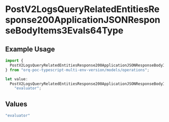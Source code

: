 # PostV2LogsQueryRelatedEntitiesResponse200ApplicationJSONResponseBodyItems3Evals64Type

## Example Usage

```typescript
import {
  PostV2LogsQueryRelatedEntitiesResponse200ApplicationJSONResponseBodyItems3Evals64Type,
} from "orq-poc-typescript-multi-env-version/models/operations";

let value:
  PostV2LogsQueryRelatedEntitiesResponse200ApplicationJSONResponseBodyItems3Evals64Type =
    "evaluator";
```

## Values

```typescript
"evaluator"
```